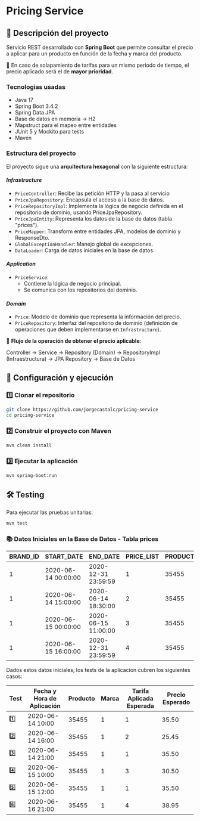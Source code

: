 # Pricing Service

## 📖 Descripción del proyecto
Servicio REST desarrollado con **Spring Boot** que permite consultar el precio a aplicar para un producto en función de la fecha y marca del producto.

📌 En caso de solapamiento de tarifas para un mismo periodo de tiempo, el precio aplicado será el de **mayor prioridad**.

### Tecnologias usadas

- Java 17
- Spring Boot 3.4.2
- Spring Data JPA
- Base de datos en memoria -> H2
- Mapstruct para el mapeo entre entidades
- JUnit 5 y Mockito para tests
- Maven

### Estructura del proyecto

El proyecto sigue una **arquitectura hexagonal** con la siguiente estructura:

#### *Infrastructure*

- `PriceController`: Recibe las petición HTTP y la pasa al servicio
- `PriceJpaRepository`: Encapsula el acceso a la base de datos.
- `PriceRepositoryImpl`: Implementa la lógica de negocio definida en el repositorio de dominio, usando PriceJpaRepository.
- `PriceJpaEntity`: Representa los datos de la base de datos (tabla "prices").
- `PriceMapper`: Transform entre entidades JPA, modelos de dominio y ResponseDto.
- `GlobalExceptionHandler`: Manejo global de excepciones.
- `DataLoader`: Carga de datos iniciales en la base de datos.

#### *Application* 

- `PriceService`:
    + Contiene la lógica de negocio principal.
    + Se comunica con los repositorios del dominio.

#### *Domain*

- `Price`: Modelo de dominio que representa la información del precio.
- `PriceRepository`: Interfaz del repositorio de dominio (definición de operaciones que deben implementarse en `Infrastructure`).

📌 **Flujo de la operación de obtener el precio aplicable**:

Controller -> Service -> Repository (Domain) -> RepositoryImpl (Infraestructura) -> JPA Repository -> Base de Datos


## 🔧 Configuración y ejecución
### 1️⃣ Clonar el repositorio

```sh
git clone https://github.com/jorgecastalc/pricing-service
cd pricing-service
```

### 2️⃣ Construir el proyecto con Maven

```sh
mvn clean install
```

### 3️⃣ Ejecutar la aplicación

```sh
mvn spring-boot:run
```

## 🛠 Testing

Para ejecutar las pruebas unitarias:

```sh
mvn test
```

### 📚 Datos Iniciales en la Base de Datos - Tabla prices

| BRAND_ID | START_DATE          | END_DATE            | PRICE_LIST | PRODUCT_ID | PRIORITY | PRICE  | CURR     |
|----------|---------------------|---------------------|------------|------------|----------|--------|----------|
| 1        | 2020-06-14 00:00:00 | 2020-12-31 23:59:59 | 1          | 35455      | 0        | 35.50  | EUR      |
| 1        | 2020-06-14 15:00:00 | 2020-06-14 18:30:00 | 2          | 35455      | 1        | 25.45  | EUR      |
| 1        | 2020-06-15 00:00:00 | 2020-06-15 11:00:00 | 3          | 35455      | 1        | 30.50  | EUR      |
| 1        | 2020-06-15 16:00:00 | 2020-12-31 23:59:59 | 4          | 35455      | 1        | 38.95  | EUR      |

Dados estos datos iniciales, los tests de la aplicacion cubren los siguientes casos:

| Test   | Fecha y Hora de Aplicación | Producto | Marca | Tarifa Aplicada Esperada | Precio Esperado |
|--------|----------------------------|----------|-------|--------------------------|-----------------|
| 1️⃣    | 2020-06-14 10:00           | 35455    | 1     | 1                         | 35.50          |
| 2️⃣    | 2020-06-14 16:00           | 35455    | 1     | 2                         | 25.45          |
| 3️⃣    | 2020-06-14 21:00           | 35455    | 1     | 1                         | 35.50          |
| 4️⃣    | 2020-06-15 10:00           | 35455    | 1     | 3                         | 30.50          |
| 5️⃣    | 2020-06-15 12:00           | 35455    | 1     | 1                         | 35.50          |
| 6️⃣    | 2020-06-16 21:00           | 35455    | 1     | 4                         | 38.95          |




